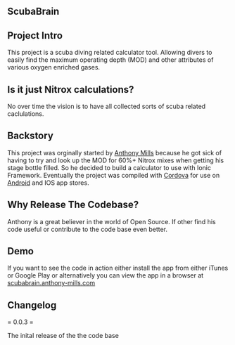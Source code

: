 ## ScubaBrain ##

## Project Intro

This project is a scuba diving related calculator tool. Allowing divers to easily find the maximum operating depth (MOD) and other attributes of various oxygen enriched gases.

## Is it just Nitrox calculations?

No over time the vision is to have all collected sorts of scuba related caclulations.

## Backstory

This project was orginally started by [Anthony Mills](http://www.anthony-mills) because he got sick of having to try and look up the MOD for 60%+ Nitrox mixes when getting his stage bottle filled. So he decided to build a calculator to use with Ionic Framework. Eventually the project was compiled with [Cordova](http://cordova.apache.org/) for use on [Android](https://play.google.com/store/apps/details?id=com.anthony_mills.scubabrain) and IOS app stores.

## Why Release The Codebase?

Anthony is a great believer in the world of Open Source. If other find his code useful or contribute to the code base even better.

## Demo

If you want to see the code in action either install the app from either iTunes or Google Play or alternatively you can view the app in a browser at [scubabrain.anthony-mills.com](https://scubabrain.anthony-mills.com)

## Changelog

= 0.0.3 = 

The inital release of the the code base
